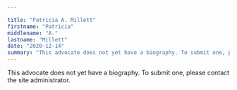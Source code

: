 ```yaml
---

title: "Patricia A. Millett"
firstname: "Patricia"
middlename: "A."
lastname: "Millett"
date: "2020-12-14"
summary: "This advocate does not yet have a biography. To submit one, please contact the site administrator."
---
```

This advocate does not yet have a biography. To submit one, please contact the site administrator.


